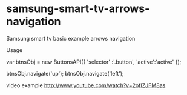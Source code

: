 samsung-smart-tv-arrows-navigation
==================================

Samsung smart tv basic example arrows navigation

Usage 

 var btnsObj = new ButtonsAPI({
        'selector' :'.button',
        'active':'active'
    });
    
    
  btnsObj.navigate('up');
  btnsObj.navigate('left');
  
  video example http://www.youtube.com/watch?v=2ofIZJFM8as
